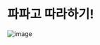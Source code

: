 # 파파고 따라하기!

![image](https://user-images.githubusercontent.com/71051838/154920987-ae0f781e-95b5-48dc-8f8a-1f444e3477f2.png)
